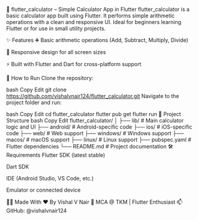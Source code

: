 🧮 flutter_calculator – Simple Calculator App in Flutter
flutter_calculator is a basic calculator app built using Flutter. It performs simple arithmetic operations with a clean and responsive UI. Ideal for beginners learning Flutter or for use in small utility projects.

✨ Features
➕ Basic arithmetic operations (Add, Subtract, Multiply, Divide)

📱 Responsive design for all screen sizes

⚡ Built with Flutter and Dart for cross-platform support

🚀 How to Run
Clone the repository:

bash
Copy
Edit
git clone https://github.com/vishalvnair124/flutter_calculator.git
Navigate to the project folder and run:

bash
Copy
Edit
cd flutter_calculator
flutter pub get
flutter run
🧱 Project Structure
bash
Copy
Edit
flutter_calculator/
│
├── lib/               # Main calculator logic and UI
├── android/           # Android-specific code
├── ios/               # iOS-specific code
├── web/               # Web support
├── windows/           # Windows support
├── macos/             # macOS support
├── linux/             # Linux support
├── pubspec.yaml       # Flutter dependencies
└── README.md          # Project documentation
🛠 Requirements
Flutter SDK (latest stable)

Dart SDK

IDE (Android Studio, VS Code, etc.)

Emulator or connected device

👨‍💻 Made With ❤️ By
Vishal V Nair
🚀 MCA @ TKM | Flutter Enthusiast
📫 GitHub: @vishalvnair124


